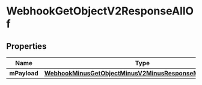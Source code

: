 
# WebhookGetObjectV2ResponseAllOf

## Properties
Name | Type | Description | Notes
------------ | ------------- | ------------- | -------------
**mPayload** | [**WebhookMinusGetObjectMinusV2MinusResponseMinusMPayload**](WebhookMinusGetObjectMinusV2MinusResponseMinusMPayload.md) |  | 



